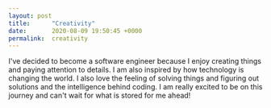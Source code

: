 ```yaml
---
layout: post
title:      "Creativity"
date:       2020-08-09 19:50:45 +0000
permalink:  creativity
---
```


I've decided to become a software engineer because I enjoy creating things and paying attention to details. I am also inspired by how technology is changing the world. I also love the feeling of solving things and figuring out solutions and the intelligence behind coding. I am really excited to be on this journey and can't wait for what is stored for me ahead!
